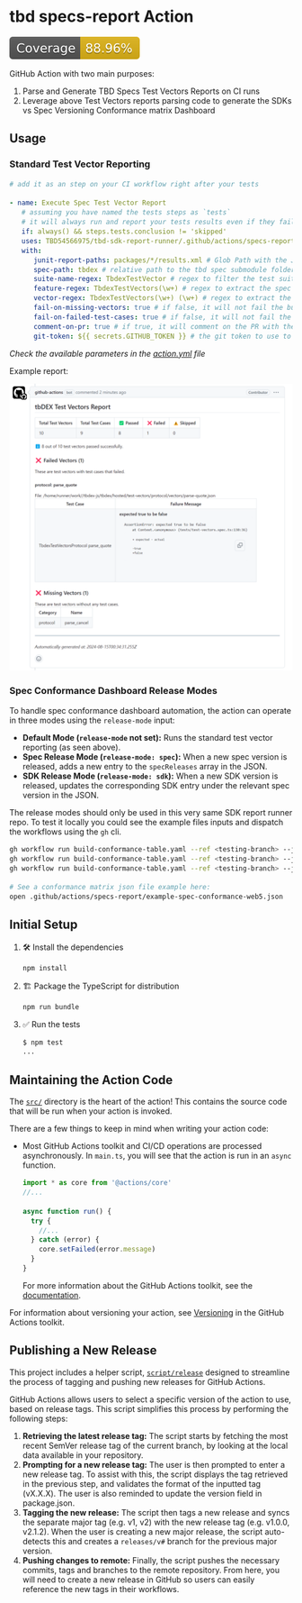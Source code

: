 # tbd specs-report Action

[![Coverage](./badges/coverage.svg)](./badges/coverage.svg)

GitHub Action with two main purposes:

1. Parse and Generate TBD Specs Test Vectors Reports on CI runs
2. Leverage above Test Vectors reports parsing code to generate the SDKs vs Spec
   Versioning Conformance matrix Dashboard

## Usage

### Standard Test Vector Reporting

```yaml
# add it as an step on your CI workflow right after your tests

- name: Execute Spec Test Vector Report
   # assuming you have named the tests steps as `tests`
   # it will always run and report your tests results even if they failed
   if: always() && steps.tests.conclusion != 'skipped'
   uses: TBD54566975/tbd-sdk-report-runner/.github/actions/specs-report@main
   with:
      junit-report-paths: packages/*/results.xml # Glob Path with the JUnit test vectors report
      spec-path: tbdex # relative path to the tbd spec submodule folder
      suite-name-regex: TbdexTestVector # regex to filter the test suites names
      feature-regex: TbdexTestVectors(\w+) # regex to extract the spec feature from the test suite name
      vector-regex: TbdexTestVectors(\w+) (\w+) # regex to extract the spec vector from the test suite name
      fail-on-missing-vectors: true # if false, it will not fail the build if the test vectors are missing
      fail-on-failed-test-cases: true # if false, it will not fail the build if the test cases are failed
      comment-on-pr: true # if true, it will comment on the PR with the report
      git-token: ${{ secrets.GITHUB_TOKEN }} # the git token to use to comment on the PR
```

_Check the available parameters in the [action.yml](./action.yml) file_

Example report:

![Example Report](./example-report.png)

### Spec Conformance Dashboard Release Modes

To handle spec conformance dashboard automation, the action can operate in three
modes using the `release-mode` input:

- **Default Mode (`release-mode` not set):** Runs the standard test vector
  reporting (as seen above).
- **Spec Release Mode (`release-mode: spec`):** When a new spec version is
  released, adds a new entry to the `specReleases` array in the JSON.
- **SDK Release Mode (`release-mode: sdk`):** When a new SDK version is
  released, updates the corresponding SDK entry under the relevant spec version
  in the JSON.

The release modes should only be used in this very same SDK report runner repo.
To test it locally you could see the example files inputs and dispatch the
workflows using the `gh` cli.

```sh
gh workflow run build-conformance-table.yaml --ref <testing-branch> --json < example-release-spec-inputs.json
gh workflow run build-conformance-table.yaml --ref <testing-branch> --json < example-release-sdk-inputs-web5-core-kt.json
gh workflow run build-conformance-table.yaml --ref <testing-branch> --json < example-release-sdk-inputs-web5-rs.json

# See a conformance matrix json file example here:
open .github/actions/specs-report/example-spec-conformance-web5.json
```

## Initial Setup

1. :hammer_and_wrench: Install the dependencies

   ```bash
   npm install
   ```

1. :building_construction: Package the TypeScript for distribution

   ```bash
   npm run bundle
   ```

1. :white_check_mark: Run the tests

   ```bash
   $ npm test
   ...
   ```

## Maintaining the Action Code

The [`src/`](./src/) directory is the heart of the action! This contains the
source code that will be run when your action is invoked.

There are a few things to keep in mind when writing your action code:

- Most GitHub Actions toolkit and CI/CD operations are processed asynchronously.
  In `main.ts`, you will see that the action is run in an `async` function.

  ```javascript
  import * as core from '@actions/core'
  //...

  async function run() {
    try {
      //...
    } catch (error) {
      core.setFailed(error.message)
    }
  }
  ```

  For more information about the GitHub Actions toolkit, see the
  [documentation](https://github.com/actions/toolkit/blob/master/README.md).

For information about versioning your action, see
[Versioning](https://github.com/actions/toolkit/blob/master/docs/action-versioning.md)
in the GitHub Actions toolkit.

## Publishing a New Release

This project includes a helper script, [`script/release`](./script/release)
designed to streamline the process of tagging and pushing new releases for
GitHub Actions.

GitHub Actions allows users to select a specific version of the action to use,
based on release tags. This script simplifies this process by performing the
following steps:

1. **Retrieving the latest release tag:** The script starts by fetching the most
   recent SemVer release tag of the current branch, by looking at the local data
   available in your repository.
1. **Prompting for a new release tag:** The user is then prompted to enter a new
   release tag. To assist with this, the script displays the tag retrieved in
   the previous step, and validates the format of the inputted tag (vX.X.X). The
   user is also reminded to update the version field in package.json.
1. **Tagging the new release:** The script then tags a new release and syncs the
   separate major tag (e.g. v1, v2) with the new release tag (e.g. v1.0.0,
   v2.1.2). When the user is creating a new major release, the script
   auto-detects this and creates a `releases/v#` branch for the previous major
   version.
1. **Pushing changes to remote:** Finally, the script pushes the necessary
   commits, tags and branches to the remote repository. From here, you will need
   to create a new release in GitHub so users can easily reference the new tags
   in their workflows.
